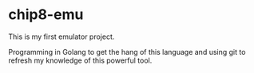 # chip8-emu

This is my first emulator project.

Programming in Golang to get the hang of this language and using git to refresh my knowledge of this powerful tool.
